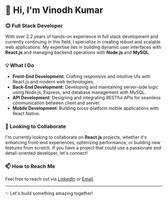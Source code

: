 # 👋 Hi, I'm Vinodh Kumar

### 😊 Full Stack Developer

With over 2.2 years of hands-on experience in full stack development and currently continuing in this field, I specialize in creating robust and scalable web applications. My expertise lies in building dynamic user interfaces with **React.js** and managing backend operations with **Node.js** and **MySQL**.

### 💡 What I Do

- **Front-End Development**: Crafting responsive and intuitive UIs with React.js and modern web technologies.
- **Back-End Development**: Developing and maintaining server-side logic using Node.js, Express, and database management with MySQL.
- **API Development**: Designing and integrating RESTful APIs for seamless communication between client and server.
- **Mobile Development**: Building cross-platform mobile applications with React Native.

### 💞️ Looking to Collaborate

I'm currently looking to collaborate on **React.js** projects, whether it's enhancing front-end experiences, optimizing performance, or building new features from scratch. If you have a project that could use a passionate and detail-oriented developer, let's connect!

### 📫 How to Reach Me

Feel free to reach out via [LinkedIn](https://www.linkedin.com/in/vinodhkumar102/) or [Email](mailto:kvinodh102@gmail.com).

---

✨ Let's build something amazing together!
